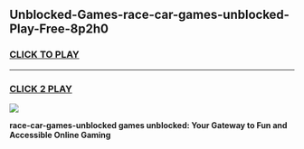 
## Unblocked-Games-race-car-games-unblocked-Play-Free-8p2h0
<h3>
<a href="https://premium76.site?title=race-car-games-unblocked&ref=20M">CLICK TO PLAY</a></h3>
<hr>

<h3>
<a href="https://premium76.site?title=race-car-games-unblocked&ref=20M">CLICK 2 PLAY</a>
  
</h3>

<a href="https://premium76.site?title=race-car-games-unblocked&ref=19M"><img src="https://clearcache.store/games.png"></a>


**race-car-games-unblocked games unblocked: Your Gateway to Fun and Accessible Online Gaming**
